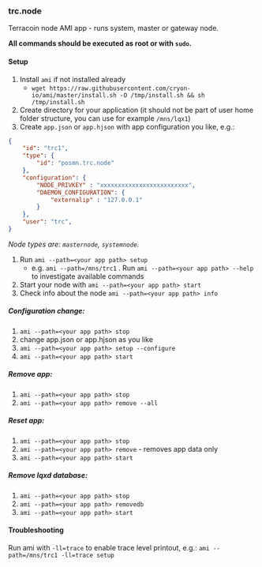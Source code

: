 ### trc.node

Terracoin node AMI app - runs system, master or gateway node.

**All commands should be executed as root or with `sudo`.**

#### Setup

1. Install `ami` if not installed already
    * `wget https://raw.githubusercontent.com/cryon-io/ami/master/install.sh -O /tmp/install.sh && sh /tmp/install.sh`
2. Create directory for your application (it should not be part of user home folder structure, you can use for example `/mns/lqx1`)
3. Create `app.json` or `app.hjson` with app configuration you like, e.g.:
```json
{
    "id": "trc1",
    "type": {
        "id": "posmn.trc.node"
    },
    "configuration": {
        "NODE_PRIVKEY" : "xxxxxxxxxxxxxxxxxxxxxxxxx",
        "DAEMON_CONFIGURATION": {
            "externalip" : "127.0.0.1"
        }
    },
    "user": "trc",
}
```
*Node types are: `masternode`, `systemnode`.*

1. Run `ami --path=<your app path> setup`
   * e.g. `ami --path=/mns/trc1`
. Run `ami --path=<your app path> --help` to investigate available commands
5. Start your node with `ami --path=<your app path> start`
6. Check info about the node `ami --path=<your app path> info`

##### Configuration change: 
1. `ami --path=<your app path> stop`
2. change app.json or app.hjson as you like
3. `ami --path=<your app path> setup --configure`
4. `ami --path=<your app path> start`

##### Remove app: 
1. `ami --path=<your app path> stop`
2. `ami --path=<your app path> remove --all`

##### Reset app:
1. `ami --path=<your app path> stop`
2. `ami --path=<your app path> remove` - removes app data only
3. `ami --path=<your app path> start`

##### Remove lqxd database: 
1. `ami --path=<your app path> stop`
2. `ami --path=<your app path> removedb`
3. `ami --path=<your app path> start`

#### Troubleshooting 

Run ami with `-ll=trace` to enable trace level printout, e.g.:
`ami --path=/mns/trc1 -ll=trace setup`
